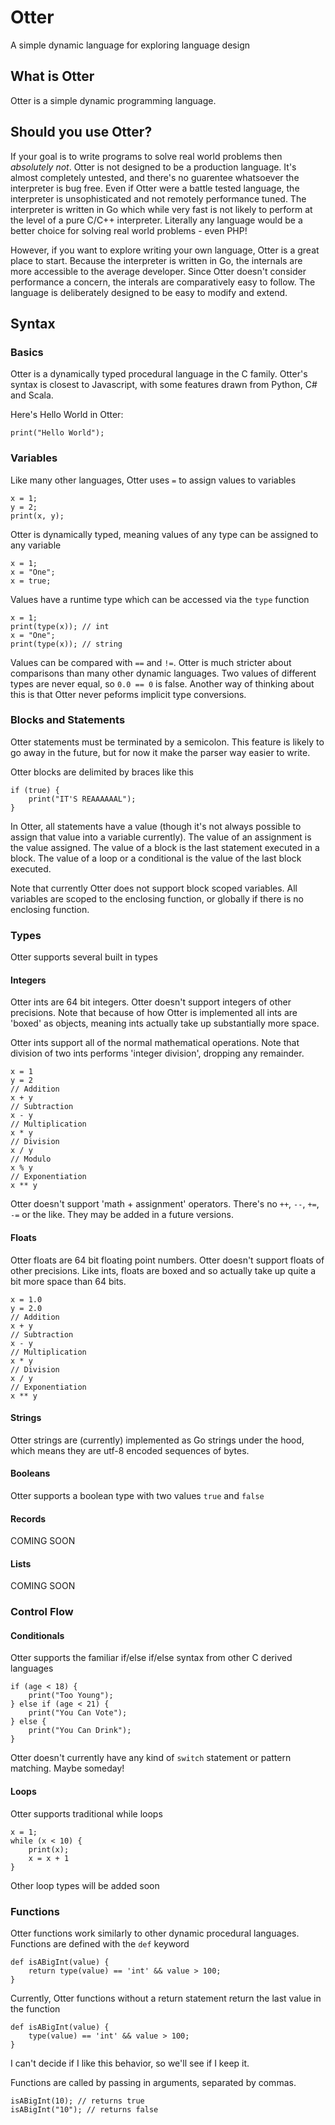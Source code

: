 # Otter
A simple dynamic language for exploring language design

## What is Otter

Otter is a simple dynamic programming language. 

## Should you use Otter?

If your goal is to write programs to solve real world problems then _absolutely not_. Otter is not designed to be a production language. It's almost completely untested, and there's no guarentee whatsoever the interpreter is bug free. Even if Otter were a battle tested language, the interpreter is unsophisticated and not remotely performance tuned. The interpreter is written in Go which while very fast is not likely to perform at the level of a pure C/C++ interpreter. Literally any language would be a better choice for solving real world problems - even PHP!

However, if you want to explore writing your own language, Otter is a great place to start. Because the interpreter is written in Go, the internals are more accessible to the average developer. Since Otter doesn't consider performance a concern, the interals are comparatively easy to follow. The language is deliberately designed to be easy to modify and extend.

## Syntax

### Basics

Otter is a dynamically typed procedural language in the C family. Otter's syntax is closest to Javascript, with some features drawn from Python, C# and Scala. 

Here's Hello World in Otter:

```
print("Hello World");
```

### Variables

Like many other languages, Otter uses `=` to assign values to variables

```
x = 1;
y = 2;
print(x, y);
```

Otter is dynamically typed, meaning values of any type can be assigned to any variable

```
x = 1;
x = "One";
x = true;
```

Values have a runtime type which can be accessed via the `type` function

```
x = 1;
print(type(x)); // int
x = "One";
print(type(x)); // string
```

Values can be compared with `==` and `!=`. Otter is much stricter about comparisons than many other dynamic languages. Two values of different types are never equal, so `0.0 == 0` is false. Another way of thinking about this is that Otter never peforms implicit type conversions.

### Blocks and Statements

Otter statements must be terminated by a semicolon. This feature is likely to go away in the future, but for now it make the parser way easier to write.

Otter blocks are delimited by braces like this 

```
if (true) {
    print("IT'S REAAAAAAL");
}
```

In Otter, all statements have a value (though it's not always possible to assign that value into a variable currently). The value of an assignment is the value assigned. The value of a block is the last statement executed in a block. The value of a loop or a conditional is the value of the last block executed. 

Note that currently Otter does not support block scoped variables. All variables are scoped to the enclosing function, or globally if there is no enclosing function.

### Types

Otter supports several built in types

#### Integers

Otter ints are 64 bit integers. Otter doesn't support integers of other precisions. Note that because of how Otter is implemented all ints are 'boxed' as objects, meaning ints actually take up substantially more space. 

Otter ints support all of the normal mathematical operations. Note that division of two ints performs 'integer division', dropping any remainder. 

```
x = 1
y = 2
// Addition
x + y 
// Subtraction
x - y
// Multiplication
x * y
// Division
x / y
// Modulo
x % y
// Exponentiation
x ** y
```

Otter doesn't support 'math + assignment' operators. There's no `++`, `--`, `+=`, `-=` or the like. They may be added in a future versions.

#### Floats

Otter floats are 64 bit floating point numbers. Otter doesn't support floats of other precisions. Like ints, floats are boxed and so actually take up quite a bit more space than 64 bits.

```
x = 1.0
y = 2.0
// Addition
x + y 
// Subtraction
x - y
// Multiplication
x * y
// Division
x / y
// Exponentiation
x ** y
```

#### Strings

Otter strings are (currently) implemented as Go strings under the hood, which means they are utf-8 encoded sequences of bytes. 

#### Booleans

Otter supports a boolean type with two values `true` and `false`


#### Records
COMING SOON

#### Lists
COMING SOON

### Control Flow

#### Conditionals

Otter supports the familiar if/else if/else syntax from other C derived languages

```
if (age < 18) {
    print("Too Young");
} else if (age < 21) {
    print("You Can Vote");
} else {
    print("You Can Drink");
}
```

Otter doesn't currently have any kind of `switch` statement or pattern matching. Maybe someday!

#### Loops

Otter supports traditional while loops

```
x = 1;
while (x < 10) {
    print(x);
    x = x + 1
}
```

Other loop types will be added soon


### Functions

Otter functions work similarly to other dynamic procedural languages. Functions are defined with the `def` keyword

```
def isABigInt(value) {
    return type(value) == 'int' && value > 100;
}
```

Currently, Otter functions without a return statement return the last value in the function

```
def isABigInt(value) {
    type(value) == 'int' && value > 100;
}
```

I can't decide if I like this behavior, so we'll see if I keep it.

Functions are called by passing in arguments,
separated by commas. 

```
isABigInt(10); // returns true
isABigInt("10"); // returns false
```

